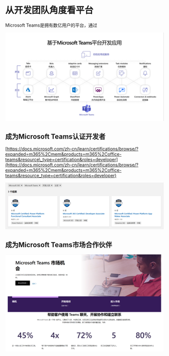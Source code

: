# 从开发团队角度看平台

Microsoft Teams是拥有数亿用户的平台，通过

![](../.gitbook/assets/tu-pian-%20%28261%29.png)

## 成为Microsoft Teams认证开发者

[https://docs.microsoft.com/zh-cn/learn/certifications/browse/?expanded=m365%2Cmem&products=m365%2Coffice-teams&resource\_type=certification&roles=developer](https://docs.microsoft.com/zh-cn/learn/certifications/browse/?expanded=m365%2Cmem&products=m365%2Coffice-teams&resource_type=certification&roles=developer)

![](../.gitbook/assets/tu-pian-%20%28267%29.png)

## 成为Microsoft Teams市场合作伙伴

![](../.gitbook/assets/tu-pian-%20%28269%29.png)






